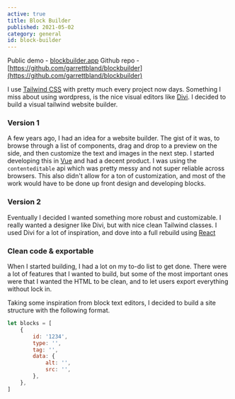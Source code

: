 ```yaml
---
active: true
title: Block Builder
published: 2021-05-02
category: general
id: block-builder
---
```

Public demo - [blockbuilder.app](https://blockbuilder.app/)
Github repo - [https://github.com/garrettbland/blockbuilder](https://github.com/garrettbland/blockbuilder)

I use [Tailwind CSS](https://tailwindcss.com/) with pretty much every project now days. Something I miss about using wordpress, is the nice visual editors like [Divi](https://www.elegantthemes.com/gallery/divi). I decided to build a visual tailwind website builder.

### Version 1

A few years ago, I had an idea for a website builder. The gist of it was, to browse through a list of components, drag and drop to a preview on the side, and then customize the text and images in the next step. I started developing this in [Vue](https://vuejs.org/) and had a decent product. I was using the `contenteditable` api which was pretty messy and not super reliable across browsers. This also didn't allow for a ton of customization, and most of the work would have to be done up front design and developing blocks.

### Version 2

Eventually I decided I wanted something more robust and customizable. I really wanted a designer like Divi, but with nice clean Tailwind classes. I used Divi for a lot of inspiration, and dove into a full rebuild using [React](https://reactjs.org/)

### Clean code & exportable

When I started building, I had a lot on my to-do list to get done. There were a lot of features that I wanted to build, but some of the most important ones were that I wanted the HTML to be clean, and to let users export everything without lock in.

Taking some inspiration from block text editors, I decided to build a site structure with the following format.

```javascript
let blocks = [
    {
        id: '1234',
        type: '',
        tag: '',
        data: {
            alt: '',
            src: '',
        },
    },
]
```